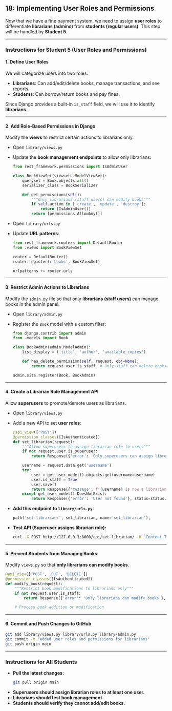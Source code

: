 ## 18: Implementing User Roles and Permissions  

Now that we have a fine payment system, we need to assign **user roles** to differentiate **librarians (admins)** from **students (regular users)**. This step will be handled by **Student 5**.

---

### **Instructions for Student 5 (User Roles and Permissions)**  

#### **1. Define User Roles**
We will categorize users into two roles:
- **Librarians**: Can add/edit/delete books, manage transactions, and see reports.
- **Students**: Can borrow/return books and pay fines.

Since Django provides a built-in `is_staff` field, we will use it to identify **librarians**.

---

#### **2. Add Role-Based Permissions in Django**  
Modify the **views** to restrict certain actions to librarians only.

- Open `library/views.py`  
- Update the **book management endpoints** to allow only librarians:

  ```python
  from rest_framework.permissions import IsAdminUser

  class BookViewSet(viewsets.ModelViewSet):
      queryset = Book.objects.all()
      serializer_class = BookSerializer

      def get_permissions(self):
          """Only librarians (staff users) can modify books"""
          if self.action in ['create', 'update', 'destroy']:
              return [IsAdminUser()]
          return [permissions.AllowAny()]
  ```

- Open `library/urls.py`
- Update **URL patterns**:
  ```python
  from rest_framework.routers import DefaultRouter
  from .views import BookViewSet

  router = DefaultRouter()
  router.register(r'books', BookViewSet)

  urlpatterns += router.urls
  ```

---

#### **3. Restrict Admin Actions to Librarians**  
Modify the `admin.py` file so that only **librarians (staff users)** can manage books in the admin panel.

- Open `library/admin.py`
- Register the `Book` model with a custom filter:
  
  ```python
  from django.contrib import admin
  from .models import Book

  class BookAdmin(admin.ModelAdmin):
      list_display = ('title', 'author', 'available_copies')

      def has_delete_permission(self, request, obj=None):
          return request.user.is_staff  # Only staff can delete books

  admin.site.register(Book, BookAdmin)
  ```

---

#### **4. Create a Librarian Role Management API**  
Allow **superusers** to promote/demote users as librarians.

- Open `library/views.py`
- Add a new API to set **user roles**:

  ```python
  @api_view(['POST'])
  @permission_classes([IsAuthenticated])
  def set_librarian(request):
      """Allow superusers to assign librarian role to users"""
      if not request.user.is_superuser:
          return Response({'error': 'Only superusers can assign librarians'}, status=status.HTTP_403_FORBIDDEN)

      username = request.data.get('username')
      try:
          user = get_user_model().objects.get(username=username)
          user.is_staff = True
          user.save()
          return Response({'message': f'{username} is now a librarian'}, status=status.HTTP_200_OK)
      except get_user_model().DoesNotExist:
          return Response({'error': 'User not found'}, status=status.HTTP_404_NOT_FOUND)
  ```

- **Add this endpoint to `library/urls.py`**:
  ```python
  path('set-librarian/', set_librarian, name='set_librarian'),
  ```

- **Test API (Superuser assigns librarian role):**  
  ```bash
  curl -X POST http://127.0.0.1:8000/api/set-librarian/ -H "Content-Type: application/json" -H "Authorization: Token <SUPERUSER-TOKEN>" -d '{"username": "student1"}'
  ```

---

#### **5. Prevent Students from Managing Books**  
Modify `views.py` so that **only librarians can modify books**.

```python
@api_view(['POST', 'PUT', 'DELETE'])
@permission_classes([IsAuthenticated])
def modify_book(request):
    """Restrict book modifications to librarians only"""
    if not request.user.is_staff:
        return Response({'error': 'Only librarians can modify books'}, status=status.HTTP_403_FORBIDDEN)

    # Process book addition or modification
```

---

#### **6. Commit and Push Changes to GitHub**  
```bash
git add library/views.py library/urls.py library/admin.py
git commit -m "Added user roles and permissions for librarians"
git push origin main
```

---

### **Instructions for All Students**  
- **Pull the latest changes:**  
  ```bash
  git pull origin main
  ```
- **Superusers should assign librarian roles to at least one user.**
- **Librarians should test book management.**
- **Students should verify they cannot add/edit books.**
